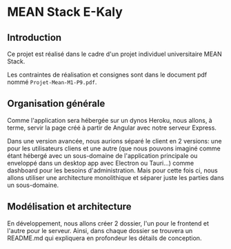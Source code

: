 # MEAN Stack E-Kaly

## Introduction

Ce projet est réalisé dans le cadre d'un projet individuel universitaire MEAN Stack.

Les contraintes de réalisation et consignes sont dans le document pdf nommé `Projet-Mean-M1-P9.pdf`.

## Organisation générale

Comme l'application sera hébergée sur un dynos Heroku, nous allons, à terme, servir la page créé à partir de Angular avec notre serveur Express.

Dans une version avancée, nous aurions séparé le client en 2 versions: une pour les utilisateurs cliens et une autre (que nous pouvons imaginé comme étant hébergé avec un sous-domaine de l'application principale ou enveloppé dans un desktop app avec Electron ou Tauri...) comme dashboard pour les besoins d'administration. Mais pour cette fois ci, nous allons utiliser une architecture monolithique et séparer juste les parties dans un sous-domaine.

## Modélisation et architecture

En développement, nous allons créer 2 dossier, l'un pour le frontend et l'autre pour le serveur. Ainsi, dans chaque dossier se trouvera un README.md qui expliquera en profondeur les détails de conception.
